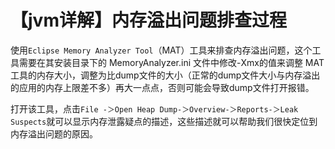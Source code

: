 # 【jvm详解】内存溢出问题排查过程
使用`Eclipse Memory Analyzer Tool`（MAT）工具来排查内存溢出问题，这个工具需要在其安装目录下的 MemoryAnalyzer.ini 文件中修改-Xmx的值来调整 MAT 工具的内存大小，调整为比dump文件的大小（正常的dump文件大小与内存溢出的应用的内存上限差不多）再大一点点，否则可能会导致dump文件打开报错。

打开该工具，点击`File -＞Open Heap Dump-＞Overview-＞Reports-＞Leak Suspects`就可以显示内存泄露疑点的描述，这些描述就可以帮助我们很快定位到内存溢出问题的原因。